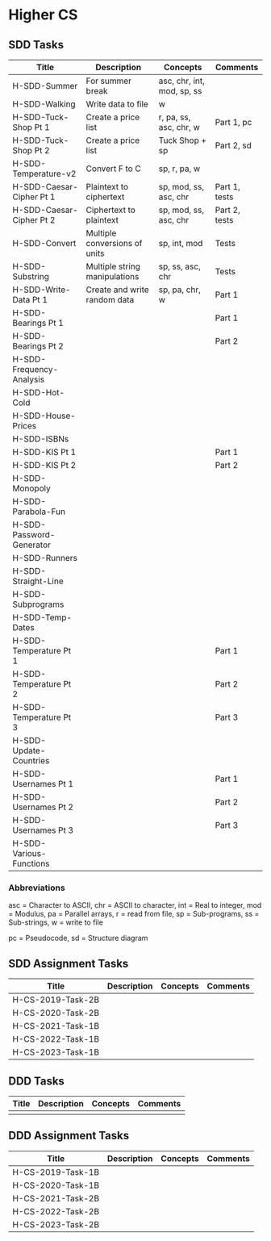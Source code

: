 # Higher CS


## SDD Tasks

| Title                    | Description                   | Concepts                   | Comments |
| -----                    | -----------                   | --------                   | -------- |
| H-SDD-Summer             | For summer break              | asc, chr, int, mod, sp, ss | |
| H-SDD-Walking            | Write data to file            | w                          | |
| H-SDD-Tuck-Shop Pt 1     | Create a price list           | r, pa, ss, asc, chr, w     | Part 1, pc |
| H-SDD-Tuck-Shop Pt 2     | Create a price list           | Tuck Shop + sp             | Part 2, sd |
| H-SDD-Temperature-v2     | Convert F to C                | sp, r, pa, w               | |
| H-SDD-Caesar-Cipher Pt 1 | Plaintext to ciphertext       | sp, mod, ss, asc, chr      | Part 1, tests |
| H-SDD-Caesar-Cipher Pt 2 | Ciphertext to plaintext       | sp, mod, ss, asc, chr      | Part 2, tests |
| H-SDD-Convert            | Multiple conversions of units | sp, int, mod               | Tests |
| H-SDD-Substring          | Multiple string manipulations | sp, ss, asc, chr           | Tests |
| H-SDD-Write-Data Pt 1    | Create and write random data  | sp, pa, chr, w             | Part 1 |
| H-SDD-Bearings Pt 1      | | | Part 1 |
| H-SDD-Bearings Pt 2      | | | Part 2 |
| H-SDD-Frequency-Analysis | | | |
| H-SDD-Hot-Cold           | | | |
| H-SDD-House-Prices       | | | |
| H-SDD-ISBNs              | | | |
| H-SDD-KIS Pt 1           | | | Part 1 |
| H-SDD-KIS Pt 2           | | | Part 2 |
| H-SDD-Monopoly           | | | |
| H-SDD-Parabola-Fun       | | | |
| H-SDD-Password-Generator | | | |
| H-SDD-Runners            | | | |
| H-SDD-Straight-Line      | | | |
| H-SDD-Subprograms        | | | |
| H-SDD-Temp-Dates         | | | |
| H-SDD-Temperature Pt 1   | | | Part 1 |
| H-SDD-Temperature Pt 2   | | | Part 2 |
| H-SDD-Temperature Pt 3   | | | Part 3 |
| H-SDD-Update-Countries   | | | |
| H-SDD-Usernames Pt 1     | | | Part 1 |
| H-SDD-Usernames Pt 2     | | | Part 2 |
| H-SDD-Usernames Pt 3     | | | Part 3 |
| H-SDD-Various-Functions  | | | |


### Abbreviations

asc = Character to ASCII,
chr = ASCII to character,
int = Real to integer,
mod = Modulus,
pa = Parallel arrays,
r = read from file,
sp = Sub-programs,
ss = Sub-strings,
w = write to file

pc = Pseudocode,
sd = Structure diagram


## SDD Assignment Tasks

| Title             | Description | Concepts | Comments |
| -----             | ----------- | -------- | -------- |
| H-CS-2019-Task-2B | | | |
| H-CS-2020-Task-2B | | | |
| H-CS-2021-Task-1B | | | |
| H-CS-2022-Task-1B | | | |
| H-CS-2023-Task-1B | | | |


## DDD Tasks

| Title         | Description | Concepts | Comments |
| -----         | ----------- | -------- | -------- |
| | | | | 


## DDD Assignment Tasks

| Title             | Description | Concepts | Comments |
| -----             | ----------- | -------- | -------- |
| H-CS-2019-Task-1B | | | |
| H-CS-2020-Task-1B | | | |
| H-CS-2021-Task-2B | | | |
| H-CS-2022-Task-2B | | | |
| H-CS-2023-Task-2B | | | |